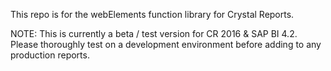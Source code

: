 This repo is for the webElements function library for Crystal Reports. 

NOTE: This is currently a beta / test version for CR 2016 & SAP BI 4.2.  Please thoroughly test on a development environment before adding to any production reports.
